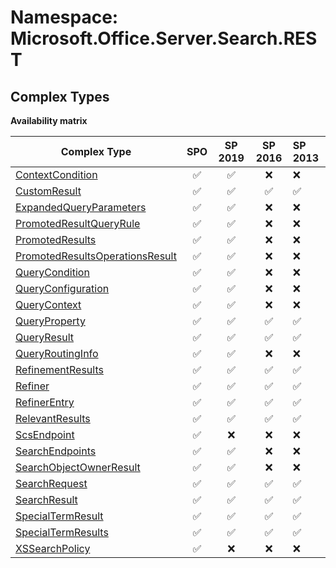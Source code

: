 # Namespace: Microsoft.Office.Server.Search.REST

## Complex Types

**Availability matrix**

Complex Type | SPO | SP 2019 | SP 2016 | SP 2013
----------|:---:|:-------:|:-------:|:-------
[ContextCondition](./ComplexTypes/ContextCondition.md) | ✅ | ✅ | ❌ | ❌
[CustomResult](./ComplexTypes/CustomResult.md) | ✅ | ✅ | ✅ | ✅
[ExpandedQueryParameters](./ComplexTypes/ExpandedQueryParameters.md) | ✅ | ✅ | ❌ | ❌
[PromotedResultQueryRule](./ComplexTypes/PromotedResultQueryRule.md) | ✅ | ✅ | ❌ | ❌
[PromotedResults](./ComplexTypes/PromotedResults.md) | ✅ | ✅ | ❌ | ❌
[PromotedResultsOperationsResult](./ComplexTypes/PromotedResultsOperationsResult.md) | ✅ | ✅ | ❌ | ❌
[QueryCondition](./ComplexTypes/QueryCondition.md) | ✅ | ✅ | ❌ | ❌
[QueryConfiguration](./ComplexTypes/QueryConfiguration.md) | ✅ | ✅ | ❌ | ❌
[QueryContext](./ComplexTypes/QueryContext.md) | ✅ | ✅ | ❌ | ❌
[QueryProperty](./ComplexTypes/QueryProperty.md) | ✅ | ✅ | ✅ | ✅
[QueryResult](./ComplexTypes/QueryResult.md) | ✅ | ✅ | ✅ | ✅
[QueryRoutingInfo](./ComplexTypes/QueryRoutingInfo.md) | ✅ | ✅ | ❌ | ❌
[RefinementResults](./ComplexTypes/RefinementResults.md) | ✅ | ✅ | ✅ | ✅
[Refiner](./ComplexTypes/Refiner.md) | ✅ | ✅ | ✅ | ✅
[RefinerEntry](./ComplexTypes/RefinerEntry.md) | ✅ | ✅ | ✅ | ✅
[RelevantResults](./ComplexTypes/RelevantResults.md) | ✅ | ✅ | ✅ | ✅
[ScsEndpoint](./ComplexTypes/ScsEndpoint.md) | ✅ | ❌ | ❌ | ❌
[SearchEndpoints](./ComplexTypes/SearchEndpoints.md) | ✅ | ✅ | ❌ | ❌
[SearchObjectOwnerResult](./ComplexTypes/SearchObjectOwnerResult.md) | ✅ | ✅ | ❌ | ❌
[SearchRequest](./ComplexTypes/SearchRequest.md) | ✅ | ✅ | ✅ | ✅
[SearchResult](./ComplexTypes/SearchResult.md) | ✅ | ✅ | ✅ | ✅
[SpecialTermResult](./ComplexTypes/SpecialTermResult.md) | ✅ | ✅ | ✅ | ✅
[SpecialTermResults](./ComplexTypes/SpecialTermResults.md) | ✅ | ✅ | ✅ | ✅
[XSSearchPolicy](./ComplexTypes/XSSearchPolicy.md) | ✅ | ❌ | ❌ | ❌
